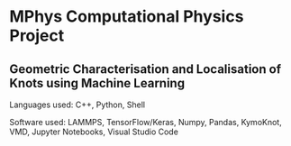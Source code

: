 # MPhys Computational Physics Project

## Geometric Characterisation and Localisation of Knots using Machine Learning 

Languages used: C++, Python, Shell

Software used: LAMMPS, TensorFlow/Keras, Numpy, Pandas, KymoKnot, VMD, Jupyter Notebooks, Visual Studio Code

